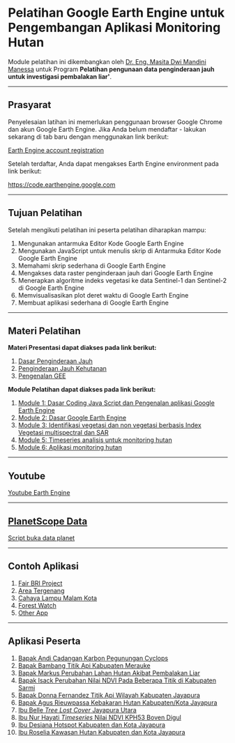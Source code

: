 # Pelatihan Google Earth Engine untuk Pengembangan Aplikasi Monitoring Hutan
Module pelatihan ini dikembangkan oleh [Dr. Eng. Masita Dwi Mandini Manessa](https://www.linkedin.com/in/masita-dwi-mandini-manessa-93b155170/) untuk Program **Pelatihan pengunaan data penginderaan jauh untuk investigasi pembalakan liar'**. 

--------------

## Prasyarat

Penyelesaian latihan ini memerlukan penggunaan browser Google Chrome dan akun Google Earth Engine. Jika Anda belum mendaftar - lakukan sekarang di tab baru dengan menggunakan link berikut:

[Earth Engine account registration](https://signup.earthengine.google.com/)

Setelah terdaftar, Anda dapat mengakses Earth Engine environment pada link berikut:

https://code.earthengine.google.com

-------------

## Tujuan Pelatihan

Setelah mengikuti pelatihan ini peserta pelatihan diharapkan mampu: 
1. Mengunakan antarmuka Editor Kode Google Earth Engine
2. Mengunakan JavaScript untuk menulis skrip di Antarmuka Editor Kode Google Earth Engine
3. Memahami skrip sederhana di Google Earth Engine
4. Mengakses data raster penginderaan jauh dari Google Earth Engine
5. Menerapkan algoritme indeks vegetasi ke data Sentinel-1 dan Sentinel-2 di Google Earth Engine
6. Memvisualisasikan plot deret waktu di Google Earth Engine
7. Membuat aplikasi sederhana di Google Earth Engine
-------------

## Materi Pelatihan


**Materi Presentasi dapat diakses pada link berikut:**

1. [Dasar Penginderaan Jauh](https://github.com/manessa-md/UNODC-PAPUA-EE-2022.github.io/blob/main/Presentasi/01_BasicRS.pdf)
2. [Penginderaan Jauh Kehutanan](https://github.com/manessa-md/UNODC-PAPUA-EE-2022.github.io/blob/main/Presentasi/02_RSforest.pdf)
3. [Pengenalan GEE](https://github.com/manessa-md/UNODC-PAPUA-EE-2022.github.io/blob/main/Presentasi/03_GEE%20Indonesia%20hands-on%202022.pdf)


**Module Pelatihan dapat diakses pada link berikut:**

1. [Module 1: Dasar Coding Java Script dan Pengenalan aplikasi Google Earth Engine](https://github.com/manessa-md/UNODC-PAPUA-EE-2022.github.io/blob/main/Materi/Module01.md)
2. [Module 2: Dasar Google Earth Engine](https://github.com/manessa-md/UNODC-PAPUA-EE-2022.github.io/blob/main/Materi/Module02.md)
3. [Module 3: Identifikasi vegetasi dan non vegetasi berbasis Index Vegetasi multispectral dan SAR](https://github.com/manessa-md/UNODC-PAPUA-EE-2022.github.io/blob/main/Materi/Modelu03.md)
4. [Module 5: Timeseries analisis untuk monitoring hutan](https://github.com/manessa-md/UNODC-PAPUA-EE-2022.github.io/blob/main/Materi/Module05.md)
5. [Module 6: Aplikasi monitoring hutan](https://github.com/manessa-md/UNODC-PAPUA-EE-2022.github.io/blob/main/Materi/Module06.md)

-------------

## Youtube 

[Youtube Earth Engine](https://youtube.com/playlist?list=PLamjiWpYfFYj6qap_3eV29OH5vZ-Bh07Z)

-------------

## [PlanetScope Data](https://drive.google.com/file/d/1KitUCD6-JkAoUnjZghw35yEJ78_5KIZs/view?usp=sharing)

[Script buka data planet](https://code.earthengine.google.com/7b1082103f05de0f642069a009e90223)

-------------
## Contoh Aplikasi

1. [Fair BRI Project](https://masitamanessa.users.earthengine.app/view/bri-vegetationloss-v2)
2. [Area Tergenang](https://masitamanessa.users.earthengine.app/view/rob-manessa-app)
3. [Cahaya Lampu Malam Kota](https://masitamanessa.users.earthengine.app/view/night-light-manessa)
4. [Forest Watch](https://www.globalforestwatch.org/map/)
5. [Other App](https://www.earthengine.app/)

-------------
## Aplikasi Peserta

1. [Bapak Andi Cadangan Karbon Pegunungan Cyclops](https://andiwanane780.users.earthengine.app/view/carboncacycloop)
2. [Bapak Bambang Titik Api Kabupaten Merauke](https://bangebpl.users.earthengine.app/view/titikapimerauke)
3. [Bapak Markus Perubahan Lahan Hutan Akibat Pembalakan Liar](https://iriandodonz.users.earthengine.app/view/bate)
4. [Bapak Isack Perubahan Nilai NDVI Pada Beberapa Titik di Kabupaten Sarmi](https://isackimbiri18.users.earthengine.app/view/sarmiisack)
5. [Bapak Donna Fernandez Titik Api Wilayah Kabupaten Jayapura](https://pramayudar.users.earthengine.app/view/donnafernandez)
6. [Bapak Agus Rieuwpassa Kebakaran Hutan Kabupaten/Kota Jayapura](https://assajjadazis.users.earthengine.app/view/karhutla-kabkota-jpr)
7. [Ibu Belle _Tree Lost Cover_ Jayapura Utara](https://pramayudar.users.earthengine.app/view/tree-lost-cover-jayapura-utara)
8. [Ibu Nur Hayati _Timeseries_ Nilai NDVI KPH53 Boven Digul](https://assajjadazis.users.earthengine.app/view/kph53)
9. [Ibu Desiana Hotspot Kabupaten dan Kota Jayapura](https://advilourdes77.users.earthengine.app/view/hotspot-kabupaten-dan-kota-jayapura)
10. [Ibu Roselia Kawasan Hutan Kabupaten dan Kota Jayapura](https://rosela1278.users.earthengine.app/view/forest-jayapura)

